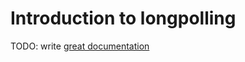 # Introduction to longpolling

TODO: write [great documentation](http://jacobian.org/writing/great-documentation/what-to-write/)
